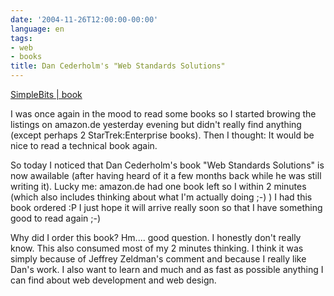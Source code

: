 ```yaml
---
date: '2004-11-26T12:00:00-00:00'
language: en
tags:
- web
- books
title: Dan Cederholm's "Web Standards Solutions"
---
```


<a href="http://www.simplebits.com/publications/solutions/">SimpleBits | book</a>


I was once again in the mood to read some books so I started browing the listings on amazon.de yesterday evening but didn't really find anything (except perhaps 2 StarTrek:Enterprise books). Then I thought: It would be nice to read a technical book again.



So today I noticed that Dan Cederholm's book "Web Standards Solutions" is now awailable (after having heard of it a few months back while he was still writing it). Lucky me: amazon.de had one book left so I within 2 minutes (which also includes thinking about what I'm actually doing ;-) ) I had this book ordered :P I just hope it will arrive really soon so that I have something good to read again ;-)



Why did I order this book? Hm.... good question. I honestly don't really know. This also consumed most of my 2 minutes thinking. I think it was simply because of Jeffrey Zeldman's comment and because I really like Dan's work. I also want to learn and much and as fast as possible anything I can find about web development and web design.
